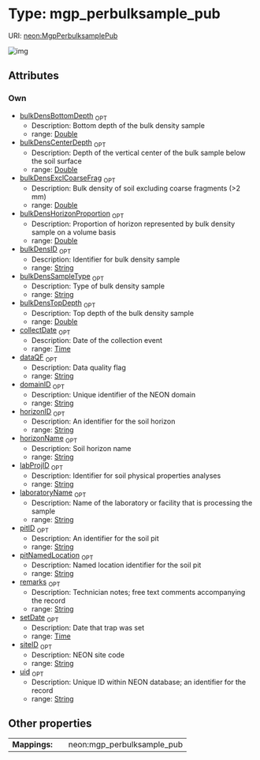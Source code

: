 
# Type: mgp_perbulksample_pub




URI: [neon:MgpPerbulksamplePub](https://data.neonscience.org/MgpPerbulksamplePub)


![img](http://yuml.me/diagram/nofunky;dir:TB/class/[MgpPerbulksamplePub&#124;uid:string%20%3F;domainID:string%20%3F;siteID:string%20%3F;remarks:string%20%3F;setDate:time%20%3F;collectDate:time%20%3F;pitID:string%20%3F;horizonID:string%20%3F;horizonName:string%20%3F;laboratoryName:string%20%3F;labProjID:string%20%3F;bulkDensID:string%20%3F;bulkDensHorizonProportion:double%20%3F;bulkDensSampleType:string%20%3F;bulkDensCenterDepth:double%20%3F;bulkDensTopDepth:double%20%3F;bulkDensBottomDepth:double%20%3F;bulkDensExclCoarseFrag:double%20%3F;pitNamedLocation:string%20%3F;dataQF:string%20%3F])

## Attributes


### Own

 * [bulkDensBottomDepth](bulkDensBottomDepth.md)  <sub>OPT</sub>
    * Description: Bottom depth of the bulk density sample
    * range: [Double](types/Double.md)
 * [bulkDensCenterDepth](bulkDensCenterDepth.md)  <sub>OPT</sub>
    * Description: Depth of the vertical center of the bulk sample below the soil surface
    * range: [Double](types/Double.md)
 * [bulkDensExclCoarseFrag](bulkDensExclCoarseFrag.md)  <sub>OPT</sub>
    * Description: Bulk density of soil excluding coarse fragments (>2 mm)
    * range: [Double](types/Double.md)
 * [bulkDensHorizonProportion](bulkDensHorizonProportion.md)  <sub>OPT</sub>
    * Description: Proportion of horizon represented by bulk density sample on a volume basis
    * range: [Double](types/Double.md)
 * [bulkDensID](bulkDensID.md)  <sub>OPT</sub>
    * Description: Identifier for bulk density sample
    * range: [String](types/String.md)
 * [bulkDensSampleType](bulkDensSampleType.md)  <sub>OPT</sub>
    * Description: Type of bulk density sample
    * range: [String](types/String.md)
 * [bulkDensTopDepth](bulkDensTopDepth.md)  <sub>OPT</sub>
    * Description: Top depth of the bulk density sample
    * range: [Double](types/Double.md)
 * [collectDate](collectDate.md)  <sub>OPT</sub>
    * Description: Date of the collection event
    * range: [Time](types/Time.md)
 * [dataQF](dataQF.md)  <sub>OPT</sub>
    * Description: Data quality flag
    * range: [String](types/String.md)
 * [domainID](domainID.md)  <sub>OPT</sub>
    * Description: Unique identifier of the NEON domain
    * range: [String](types/String.md)
 * [horizonID](horizonID.md)  <sub>OPT</sub>
    * Description: An identifier for the soil horizon
    * range: [String](types/String.md)
 * [horizonName](horizonName.md)  <sub>OPT</sub>
    * Description: Soil horizon name
    * range: [String](types/String.md)
 * [labProjID](labProjID.md)  <sub>OPT</sub>
    * Description: Identifier for soil physical properties analyses
    * range: [String](types/String.md)
 * [laboratoryName](laboratoryName.md)  <sub>OPT</sub>
    * Description: Name of the laboratory or facility that is processing the sample
    * range: [String](types/String.md)
 * [pitID](pitID.md)  <sub>OPT</sub>
    * Description: An identifier for the soil pit
    * range: [String](types/String.md)
 * [pitNamedLocation](pitNamedLocation.md)  <sub>OPT</sub>
    * Description: Named location identifier for the soil pit
    * range: [String](types/String.md)
 * [remarks](remarks.md)  <sub>OPT</sub>
    * Description: Technician notes; free text comments accompanying the record
    * range: [String](types/String.md)
 * [setDate](setDate.md)  <sub>OPT</sub>
    * Description: Date that trap was set
    * range: [Time](types/Time.md)
 * [siteID](siteID.md)  <sub>OPT</sub>
    * Description: NEON site code
    * range: [String](types/String.md)
 * [uid](uid.md)  <sub>OPT</sub>
    * Description: Unique ID within NEON database; an identifier for the record
    * range: [String](types/String.md)

## Other properties

|  |  |  |
| --- | --- | --- |
| **Mappings:** | | neon:mgp_perbulksample_pub |

